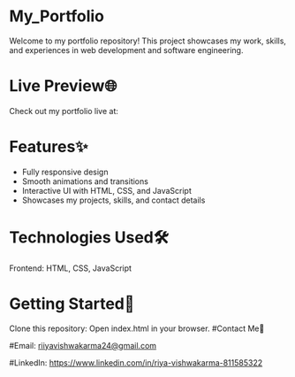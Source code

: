 # My_Portfolio
Welcome to my portfolio repository! This project showcases my work, skills, and experiences in web development and software engineering.
# Live Preview🌐

Check out my portfolio live at:

# Features✨

* Fully responsive design
* Smooth animations and transitions
* Interactive UI with HTML, CSS, and JavaScript
* Showcases my projects, skills, and contact details
# Technologies Used🛠
Frontend: HTML, CSS, JavaScript
# Getting Started🚀
Clone this repository:
Open index.html in your browser.
#Contact Me📩 

#Email:
riiyavishwakarma24@gmail.com

#LinkedIn:
https://www.linkedin.com/in/riya-vishwakarma-811585322
